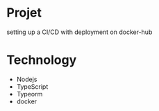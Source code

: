 # Projet
setting up a CI/CD with deployment on docker-hub

# Technology
- Nodejs
- TypeScript
- Typeorm
- docker